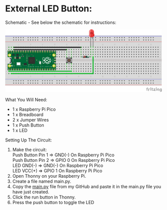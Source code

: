 # External LED Button:
Schematic - See below the schematic for instructions:
 
![](Schematic.png)
 
What You Will Need:
- 1 x Raspberry Pi Pico
- 1 x Breadboard
- 2 x Jumper Wires
- 1 x Push Button
- 1 x LED

Setting Up The Circuit:
1. Make the circuit: \
   Push Button Pin 1 => GND(-) On Raspberry Pi Pico \
   Push Button Pin 2 => GPIO 0 On Raspberry Pi Pico \
   LED GND(-) => GND(-) On Raspberry Pi Pico \
   LED VCC(+) => GPIO 1 On Raspberry Pi Pico
2. Open Thonny on your Raspberry Pi.
3. Create a file named main.py.
4. Copy the [main.py](main.py) file from my GitHub and paste it in the main.py file you have just created.
5. Click the run button in Thonny.
6. Press the push button to toggle the LED